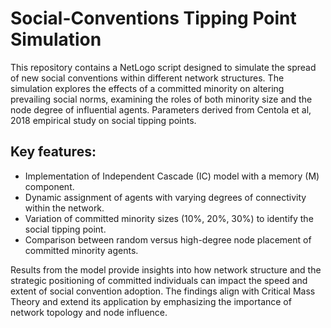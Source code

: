 # Social-Conventions Tipping Point Simulation
This repository contains a NetLogo script designed to simulate the spread of new social conventions within different network structures. The simulation explores the effects of a committed minority on altering prevailing social norms, examining the roles of both minority size and the node degree of influential agents. Parameters derived from Centola et al, 2018 empirical study on social tipping points.

## Key features:

- Implementation of Independent Cascade (IC) model with a memory (M) component.
- Dynamic assignment of agents with varying degrees of connectivity within the network.
- Variation of committed minority sizes (10%, 20%, 30%) to identify the social tipping point.
- Comparison between random versus high-degree node placement of committed minority agents.


Results from the model provide insights into how network structure and the strategic positioning of committed individuals can impact the speed and extent of social convention adoption. The findings align with Critical Mass Theory and extend its application by emphasizing the importance of network topology and node influence.

